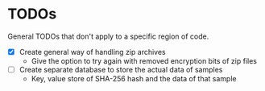 # TODOs

General TODOs that don't apply to a specific region of code.

- [x] Create general way of handling zip archives
    - Give the option to try again with removed encryption bits of zip files
- [ ] Create separate database to store the actual data of samples
    - Key, value store of SHA-256 hash and the data of that sample

